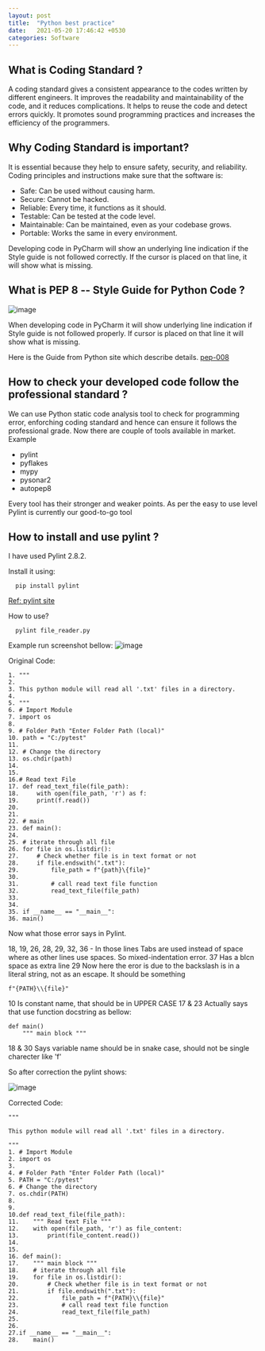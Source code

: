 ```yaml
---
layout: post
title:  "Python best practice"
date:   2021-05-20 17:46:42 +0530
categories: Software
---
```


## What is Coding Standard ?

A coding standard gives a consistent appearance to the codes written by different engineers. It improves the readability and maintainability of the code, and it reduces complications. It helps to reuse the code and detect errors quickly. It promotes sound programming practices and increases the efficiency of the programmers.

## Why Coding Standard is important?

It is essential because they help to ensure safety, security, and reliability. Coding principles and instructions make sure that the software is:

- Safe: Can be used without causing harm.
- Secure: Cannot be hacked.
- Reliable: Every time, it functions as it should.
- Testable: Can be tested at the code level.
- Maintainable: Can be maintained, even as your codebase grows.
- Portable: Works the same in every environment.

Developing code in PyCharm will show an underlying line indication if the Style guide is not followed correctly. If the cursor is placed on that line, it will show what is missing.

## What is PEP 8 -- Style Guide for Python Code ?

![image](https://user-images.githubusercontent.com/39100362/119229754-010a9c00-bb37-11eb-9041-f2c8a0c1fe70.png)

When developing code in PyCharm it will show underlying line indication if Style guide is not followed properly. If cursor is placed on that line it will show what is missing.

Here is the Guide from Python site which describe details. [pep-008](https://www.python.org/dev/peps/pep-0008/)

## How to check your developed code follow the professional standard ?

We can use Python static code analysis tool to check for programming error, enforching coding standard and hence can ensure it follows the professional grade. 
Now there are couple of tools available in market. Example 
- pylint
- pyflakes
- mypy
- pysonar2
- autopep8

Every tool has their stronger and weaker points.
As per the easy to use level Pylint is currently our good-to-go tool

## How to install and use pylint ?

I have used Pylint 2.8.2. 

Install it using:
```
  pip install pylint
```  
[Ref: pylint site](https://pypi.org/project/pylint/)

How to use?
```
  pylint file_reader.py
```
Example run screenshot bellow:
![image](https://user-images.githubusercontent.com/39100362/119237671-a3d51180-bb5b-11eb-830c-b36578bd152e.png)

Original Code:
```
1. """
2.
3. This python module will read all '.txt' files in a directory.
4. 
5. """
6. # Import Module
7. import os
8. 
9. # Folder Path "Enter Folder Path (local)"
10. path = "C:/pytest"
11. 
12. # Change the directory
13. os.chdir(path)
14.
15.
16.# Read text File
17. def read_text_file(file_path):
18. 	with open(file_path, 'r') as f:
19.		print(f.read())
20.
21.
22. # main
23. def main():
24.
25.	# iterate through all file
26.	for file in os.listdir():
27.		# Check whether file is in text format or not
28.		if file.endswith(".txt"):
29.			file_path = f"{path}\{file}"
30.
31.			# call read text file function
32.			read_text_file(file_path)
33.
34.
35. if __name__ == "__main__":
36.	main()
```
  

Now what those error says in Pylint.

18, 19, 26, 28, 29, 32, 36 - In those lines Tabs are used instead of space where as other lines use spaces. So mixed-indentation error.
37 Has a blcn space as extra line
29 Now here the eror is due to the backslash is in a literal string, not as an escape. It should be something 
```
f"{PATH}\\{file}"
```
10 Is constant name, that should be in UPPER CASE
17 & 23 Actually says that use function docstring as bellow:
```
def main()
    """ main block """
```
18 & 30 Says variable name should be in snake case, should not be single charecter like 'f'

So after correction the pylint shows:

![image](https://user-images.githubusercontent.com/39100362/119238952-5c528380-bb63-11eb-95aa-41b276378b99.png)

Corrected Code:
```
"""

This python module will read all '.txt' files in a directory.

"""
1. # Import Module
2. import os
3. 
4. # Folder Path "Enter Folder Path (local)"
5. PATH = "C:/pytest"
6. # Change the directory
7. os.chdir(PATH)
8.
9.
10.def read_text_file(file_path):
11.    """ Read text File """
12.    with open(file_path, 'r') as file_content:
13.        print(file_content.read())
14.
15.
16. def main():
17.    """ main block """
18.    # iterate through all file
19.    for file in os.listdir():
20.        # Check whether file is in text format or not
21.        if file.endswith(".txt"):
22.            file_path = f"{PATH}\\{file}"
23.            # call read text file function
24.            read_text_file(file_path)
25.
26.
27.if __name__ == "__main__":
28.    main()
```

